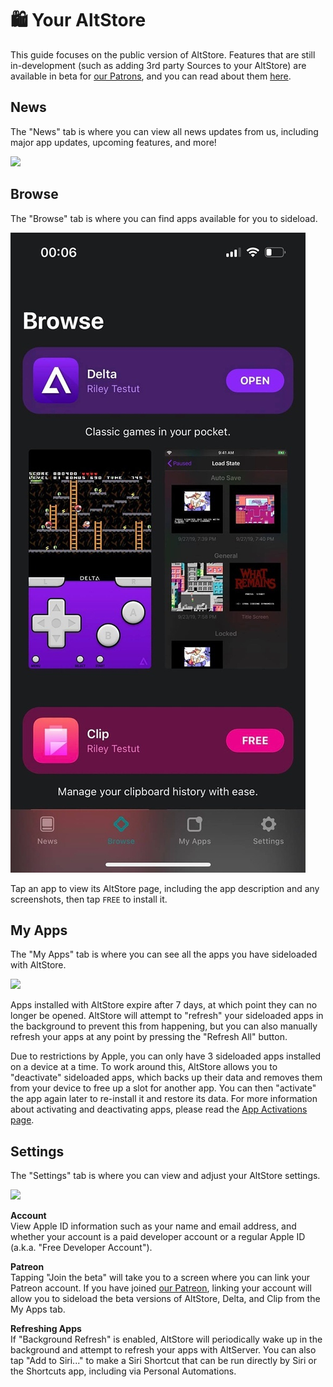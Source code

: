 # 🛍 Your AltStore

This guide focuses on the public version of AltStore. Features that are still in-development (such as adding 3rd party Sources to your AltStore) are available in beta for [our Patrons](https://www.patreon.com/rileyshane), and you can read about them [here](../patreon/beta-features/).

## News

The "News" tab is where you can view all news updates from us, including major app updates, upcoming features, and more!

&#x20;                                                ![](../.gitbook/assets/IMG\_3951.jpeg)                    &#x20;

## Browse

The "Browse" tab is where you can find apps available for you to sideload.

&#x20;                                                ![](<../.gitbook/assets/image (4).png>)

Tap an app to view its AltStore page, including the app description and any screenshots, then tap `FREE` to install it.

## My Apps

The "My Apps" tab is where you can see all the apps you have sideloaded with AltStore.

&#x20;                                               ![](../.gitbook/assets/IMG\_3952.jpeg)&#x20;

Apps installed with AltStore expire after 7 days, at which point they can no longer be opened. AltStore will attempt to "refresh" your sideloaded apps in the background to prevent this from happening, but you can also manually refresh your apps at any point by pressing the "Refresh All" button.

Due to restrictions by Apple, you can only have 3 sideloaded apps installed on a device at a time. To work around this, AltStore allows you to "deactivate" sideloaded apps, which backs up their data and removes them from your device to free up a slot for another app. You can then "activate" the app again later to re-install it and restore its data. For more information about activating and deactivating apps, please read the [App Activations page](app-activations.md).

## Settings

The "Settings" tab is where you can view and adjust your AltStore settings.

&#x20;                                         ![](../.gitbook/assets/IMG\_3953.jpeg)

**Account**\
View Apple ID information such as your name and email address, and whether your account is a paid developer account or a regular Apple ID (a.k.a. "Free Developer Account").

**Patreon**\
Tapping "Join the beta" will take you to a screen where you can link your Patreon account. If you have joined [our Patreon](https://www.patreon.com/rileyshane), linking your account will allow you to sideload the beta versions of AltStore, Delta, and Clip from the My Apps tab.

**Refreshing Apps**\
If "Background Refresh" is enabled, AltStore will periodically wake up in the background and attempt to refresh your apps with AltServer. You can also tap "Add to Siri..." to make a Siri Shortcut that can be run directly by Siri or the Shortcuts app, including via Personal Automations.                    &#x20;



&#x20;                                             &#x20;
